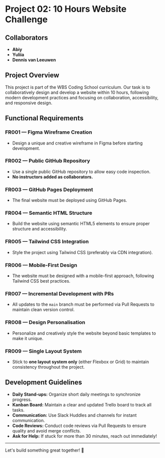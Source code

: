 # Project 02: 10 Hours Website Challenge

## Collaborators
- **Abiy**
- **Yuliia**
- **Dennis van Leeuwen**

## Project Overview
This project is part of the WBS Coding School curriculum. Our task is to collaboratively design and develop a website within 10 hours, following modern development practices and focusing on collaboration, accessibility, and responsive design.

## Functional Requirements

### FR001 — Figma Wireframe Creation
- Design a unique and creative wireframe in Figma before starting development.

### FR002 — Public GitHub Repository
- Use a single public GitHub repository to allow easy code inspection.
- **No instructors added as collaborators.**

### FR003 — GitHub Pages Deployment
- The final website must be deployed using GitHub Pages.

### FR004 — Semantic HTML Structure
- Build the website using semantic HTML5 elements to ensure proper structure and accessibility.

### FR005 — Tailwind CSS Integration
- Style the project using Tailwind CSS (preferably via CDN integration).

### FR006 — Mobile-First Design
- The website must be designed with a mobile-first approach, following Tailwind CSS best practices.

### FR007 — Incremental Development with PRs
- All updates to the `main` branch must be performed via Pull Requests to maintain clean version control.

### FR008 — Design Personalisation
- Personalize and creatively style the website beyond basic templates to make it unique.

### FR009 — Single Layout System
- Stick to **one layout system only** (either Flexbox or Grid) to maintain consistency throughout the project.

## Development Guidelines
- **Daily Stand-ups:** Organize short daily meetings to synchronize progress.
- **Kanban Board:** Maintain a clear and updated Trello board to track all tasks.
- **Communication:** Use Slack Huddles and channels for instant communication.
- **Code Reviews:** Conduct code reviews via Pull Requests to ensure quality and avoid merge conflicts.
- **Ask for Help:** If stuck for more than 30 minutes, reach out immediately!

---

Let's build something great together! 🚀
